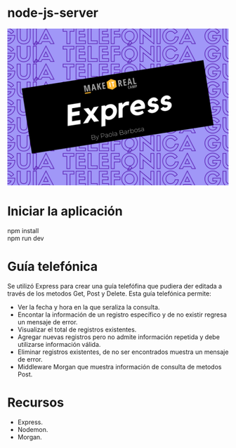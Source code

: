 # node-js-server
![logotype-07](/assets/express.png)

# Iniciar la aplicación
npm install <br>
npm run dev

# Guía telefónica
Se utilizó Express para crear una guía telefófina que pudiera der editada a través de los metodos Get, Post y Delete.
Esta guía telefónica permite:
<ul>
  <li> Ver la fecha y hora en la que seraliza la consulta.</li>
  <li> Encontar la información de un registro específico y de no existir regresa un mensaje de error.</li> 
  <li> Visualizar el total de registros existentes.</li>
<li>Agregar nuevas registros pero no admite información repetida y debe utilizarse información válida. </li>
  <li> Eliminar registros existentes, de no ser encontrados muestra un mensaje de error.</li>
  <li> Middleware Morgan que muestra información de consulta de metodos Post.</li>
</ul>

# Recursos
<ul>
  <li> Express.</li>
  <li> Nodemon.</li>
   <li>Morgan.</li>
